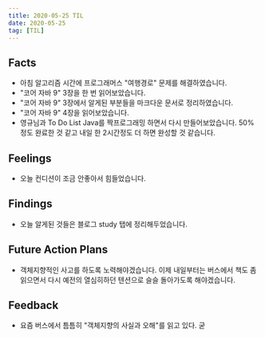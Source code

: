 ```yaml
---
title: 2020-05-25 TIL
date: 2020-05-25
tag: [TIL]
---
```


## Facts

- 아침 알고리즘 시간에 프로그래머스 "여행경로" 문제를 해결하였습니다.
- "코어 자바 9" 3장을 한 번 읽어보았습니다.
- "코어 자바 9" 3장에서 알게된 부분들을 마크다운 문서로 정리하였습니다.
- "코어 자바 9" 4장을 읽어보았습니다.
- 영규님과 To Do List Java를 짝프로그래밍 하면서 다시 만들어보았습니다. 50% 정도 완료한 것 같고 내일 한 2시간정도 더 하면 완성할 것 같습니다.

## Feelings

- 오늘 컨디션이 조금 안좋아서 힘들었습니다.

## Findings

- 오늘 알게된 것들은 블로그 study 탭에 정리해두었습니다.

## Future Action Plans

- 객체지향적인 사고를 하도록 노력해야겠습니다. 이제 내일부터는 버스에서 책도 좀 읽으면서 다시 예전의 열심히하던 텐션으로 슬슬 돌아가도록 해야겠습니다.

## Feedback

- 요즘 버스에서 틈틈히 "객체지향의 사실과 오해"를 읽고 있다. 굳
